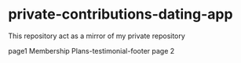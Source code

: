 # private-contributions-dating-app

This repository act as a mirror of my private repository

page1 Membership Plans-testimonial-footer
page 2
